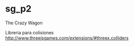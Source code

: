 # sg_p2
The Crazy Wagon

Libreria para colisiones
http://www.threejsgames.com/extensions/#threex.colliders

